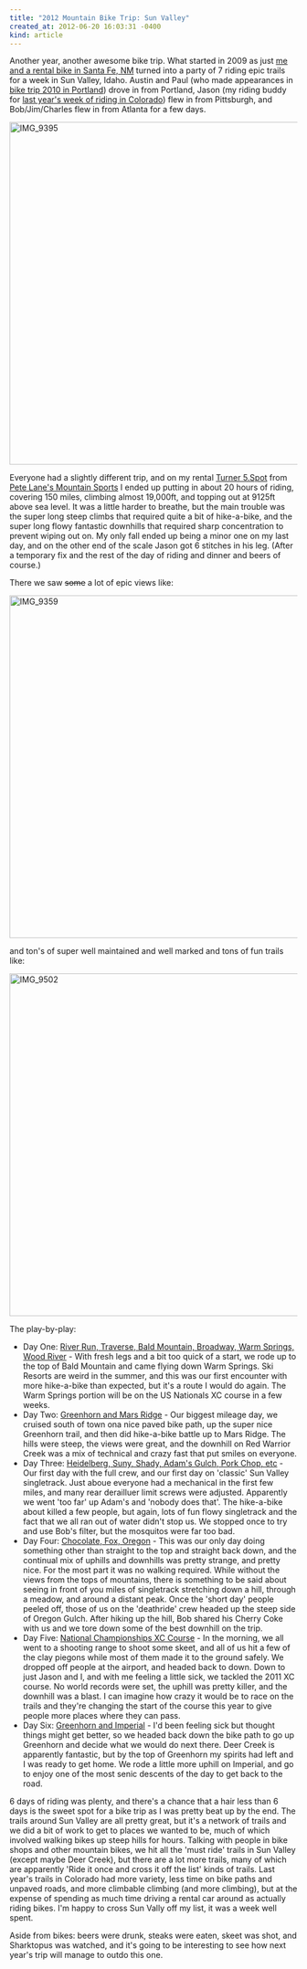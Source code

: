 ```yaml
---
title: "2012 Mountain Bike Trip: Sun Valley"
created_at: 2012-06-20 16:03:31 -0400
kind: article
---
```

Another year, another awesome bike trip.  What started in 2009 as just <a href="http://ckdake.com/content/2009/mountain-biking-in-santa-fe.html">me and a rental bike in Santa Fe, NM</a> turned into a party of 7 riding epic trails for a week in Sun Valley, Idaho.  Austin and Paul (who made appearances in <a href="http://ckdake.com/content/2010/road-biking-in-portland-or.html">bike trip 2010 in Portland</a>) drove in from Portland,  Jason (my riding buddy for <a href="http://ckdake.com/content/2011/mountain-biking-in-colorado.html">last year's week of riding in Colorado</a>) flew in from Pittsburgh, and Bob/Jim/Charles flew in from Atlanta for a few days.

<a href="https://www.flickr.com/photos/ckdake/14584146173" title="IMG_9395 by Chris Kelly, on Flickr"><img src="https://farm4.staticflickr.com/3851/14584146173_8aef8c6855_c.jpg" width="800" height="600" alt="IMG_9395"></a>

Everyone had a slightly different trip, and on my rental <a href="http://www.turnerbikes.com/turner-bike-models/fivespot ">Turner 5.Spot</a> from <a href="http://www.sunvalley.com/instruction-rentals/bike-rentals/">Pete Lane's Mountain Sports</a> I ended up putting in about 20 hours of riding, covering 150 miles, climbing almost 19,000ft, and topping out at 9125ft above sea level. It was a little harder to breathe, but the main trouble was the super long steep climbs that required quite a bit of hike-a-bike, and the super long flowy fantastic downhills that required sharp concentration to prevent wiping out on. My only fall ended up being a minor one on my last day, and on the other end of the scale Jason got 6 stitches in his leg. (After a temporary fix and the rest of the day of riding and dinner and beers of course.)

There we saw <strike>some</strike> a lot of epic views like:

<a href="https://www.flickr.com/photos/ckdake/14564012655" title="IMG_9359 by Chris Kelly, on Flickr"><img src="https://farm6.staticflickr.com/5553/14564012655_b62b1790f8_c.jpg" width="800" height="600" alt="IMG_9359"></a>

and ton's of super well maintained and well marked and tons of fun trails like:

<a href="https://www.flickr.com/photos/ckdake/14584273443" title="IMG_9502 by Chris Kelly, on Flickr"><img src="https://farm3.staticflickr.com/2924/14584273443_f3aee1dd7f_c.jpg" width="800" height="600" alt="IMG_9502"></a>

The play-by-play:

<ul>
<li>Day One: <a href="https://app.strava.com/rides/10770756">River Run, Traverse, Bald Mountain, Broadway, Warm Springs, Wood River</a> - With fresh legs and a bit too quick of a start, we rode up to the top of Bald Mountain and came flying down Warm Springs. Ski Resorts are weird in the summer, and this was our first encounter with more hike-a-bike than expected, but it's a route I would do again. The Warm Springs portion will be on the US Nationals XC course in a few weeks.</li>
<li>Day Two: <a href="https://app.strava.com/rides/10833314">Greenhorn and Mars Ridge</a> - Our biggest mileage day, we cruised south of town ona nice paved bike path, up the super nice Greenhorn trail, and then did hike-a-bike battle up to Mars Ridge. The hills were steep, the views were great, and the downhill on Red Warrior Creek was a mix of technical and crazy fast that put smiles on everyone. </li>
<li>Day Three: <a href="https://app.strava.com/rides/10900417">Heidelberg, Suny, Shady, Adam's Gulch, Pork Chop, etc</a> - Our first day with the full crew, and our first day on 'classic' Sun Valley singletrack. Just aboue everyone had a mechanical in the first few miles, and many rear derailluer limit screws were adjusted. Apparently we went 'too far' up Adam's and 'nobody does that'. The hike-a-bike about killed a few people, but again, lots of fun flowy singletrack and the fact that we all ran out of water didn't stop us. We stopped once to try and use Bob's filter, but the mosquitos were far too bad.</li>
<li>Day Four: <a href="https://app.strava.com/rides/10978613">Chocolate, Fox, Oregon</a> - This was our only day doing something other than straight to the top and straight back down, and the continual mix of uphills and downhills was pretty strange, and pretty nice.  For the most part it was no walking required.  While without the views from the tops of mountains, there is something to be said about seeing in front of you miles of singletrack stretching down a hill, through a meadow, and around a distant peak. Once the 'short day' people peeled off, those of us on the 'deathride' crew headed up the steep side of Oregon Gulch. After hiking up the hill, Bob shared his Cherry Coke with us and we tore down some of the best downhill on the trip. </li>
<li>Day Five: <a href="https://app.strava.com/rides/11074161">National Championships XC Course</a> - In the morning, we all went to a shooting range to shoot some skeet, and all of us hit a few of the clay piegons while most of them made it to the ground safely.  We dropped off people at the airport, and headed back to down. Down to just Jason and I, and with me feeling a little sick, we tackled the 2011 XC course. No world records were set, the uphill was pretty killer, and the downhill was a blast. I can imagine how crazy it would be to race on the trails and they're changing the start of the course this year to give people more places where they can pass.</li>
<li>Day Six: <a href="https://app.strava.com/rides/11150880">Greenhorn and Imperial</a> - I'd been feeling sick but thought things might get better, so we headed back down the bike path to go up Greenhorn and decide what we would do next there. Deer Creek is apparently fantastic, but by the top of Greenhorn my spirits had left and I was ready to get home. We rode a little more uphill on Imperial, and go to enjoy one of the most senic descents of the day to get back to the road. </li>
</ul>

6 days of riding was plenty, and there's a chance that a hair less than 6 days is the sweet spot for a bike trip as I was pretty beat up by the end. The trails around Sun Valley are all pretty great, but it's a network of trails and we did a bit of work to get to places we wanted to be, much of which involved walking bikes up steep hills for hours. Talking with people in bike shops and other mountain bikes, we hit all the 'must ride' trails in Sun Valley (except maybe Deer Creek), but there are a lot more trails, many of which are apparently 'Ride it once and cross it off the list' kinds of trails.  Last year's trails in Colorado had more variety, less time on bike paths and unpaved roads, and more climbable climbing (and more climbing),  but at the expense of spending as much time driving a rental car around as actually riding bikes.  I'm happy to cross Sun Vally off my list, it was a week well spent.

Aside from bikes: beers were drunk, steaks were eaten, skeet was shot, and Sharktopus was watched, and it's going to be interesting to see how next year's trip will manage to outdo this one.
<!--break-->
